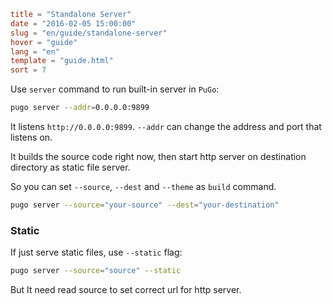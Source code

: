 ```toml
title = "Standalone Server"
date = "2016-02-05 15:00:00"
slug = "en/guide/standalone-server"
hover = "guide"
lang = "en"
template = "guide.html"
sort = 7
```

Use `server` command to run built-in server in `PuGo`:

```bash
pugo server --addr=0.0.0.0:9899
```

It listens `http://0.0.0.0:9899`. `--addr` can change the address and port that listens on.

It builds the source code right now, then start http server on destination directory as static file server. 

So you can set `--source`, `--dest` and `--theme` as `build` command.

```bash
pugo server --source="your-source" --dest="your-destination"
```

### Static

If just serve static files, use `--static` flag:

```bash
pugo server --source="source" --static
```

But It need read source to set correct url for http server.